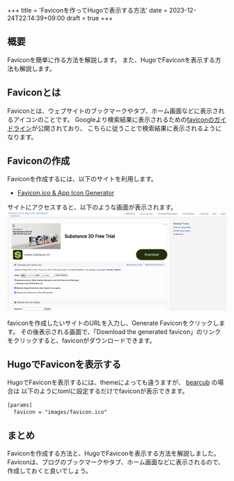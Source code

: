 +++
title = 'Faviconを作ってHugoで表示する方法'
date = 2023-12-24T22:14:39+09:00
draft = true
+++

## 概要
Faviconを簡単に作る方法を解説します。
また、HugoでFaviconを表示する方法も解説します。

## Faviconとは
Faviconとは、ウェブサイトのブックマークやタブ、ホーム画面などに表示されるアイコンのことです。
Googleより検索結果に表示されるための[faviconのガイドライン](https://developers.google.com/search/docs/appearance/favicon-in-search?hl=ja#guidelines)が公開されており、
こちらに従うことで検索結果に表示されるようになります。


## Faviconの作成
Faviconを作成するには、以下のサイトを利用します。

* [Favicon.ico & App Icon Generator](https://www.favicon-generator.org/)

サイトにアクセスすると、以下のような画面が表示されます。  
![Favicon Generator](/blog/img-010-001.png)

faviconを作成したいサイトのURLを入力し、Generate Faviconをクリックします。
その後表示される画面で、「Download the generated favicon」のリンクをクリックすると、faviconがダウンロードできます。

## HugoでFaviconを表示する
HugoでFaviconを表示するには、themeによっても違うますが、 [bearcub](https://github.com/clente/hugo-bearcub/tree/main) の場合は
以下のようにtomlに設定するだけでfaviconが表示できます。

```shell
[params]
  favicon = "images/favicon.ico"
```

## まとめ
Faviconを作成する方法と、HugoでFaviconを表示する方法を解説しました。  
Faviconは、ブログのブックマークやタブ、ホーム画面などに表示されるので、作成しておくと良いでしょう。